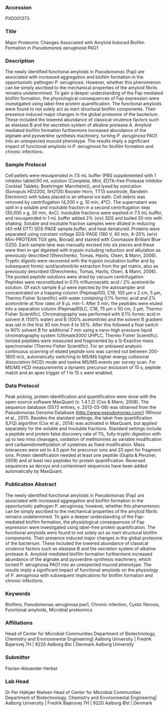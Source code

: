 ### Accession
PXD001373

### Title
Major Proteomic Changes Associated with Amyloid Induced Biofilm Formation in <i>Pseudomonas aeruginosa</i> PAO1

### Description
The newly identified functional amyloids in <i>Pseudomonas</i> (Fap) are associated with increased aggregation and biofilm formation in the opportunistic pathogen <i>P. aeruginosa</i>. However, whether this phenomenon can be simply ascribed to the mechanical properties of the amyloid fibrils remains undetermined. To gain a deeper understanding of the Fap mediated biofilm formation, the physiological consequences of Fap expression were investigated using label-free protein quantification. The functional amyloids were found to not solely act as inert structural biofilm components. Their presence induced major changes in the global proteome of the bacterium. These included the lowered abundance of classical virulence factors such as elastase B and the secretion system of alkaline protease A. Amyloid mediated biofilm formation furthermore increased abundance of the alginate and pyoverdine synthesis machinery, turning <i>P. aeruginosa</i> PAO1 into an unexpected mucoid phenotype. The results imply a significant impact of functional amyloids in <i>P. aeruginosa</i> for biofilm formation and chronic infections.

### Sample Protocol
Cell pellets were resuspended in 7.5 mL buffer (PBS supplemented with 1 inhibitor tablet/50 mL solution (Complete, Mini, EDTA-free Protease Inhibitor Cocktail Tablets; Boehringer Mannheim)), and lysed by sonication (Sonopuls HD2200, SH213G Booster Horn, TT13 sonotrode, Bandelin Electronic) with tubes placed in an ethanol ice bath. Cell debris was removed by centrifugation (4,200 x g, 10 min, 4ºC). The supernatant was split in a soluble and insoluble fraction in a second centrifugation step (30,000 x g, 30 min, 4oC). Insoluble fractions were washed in 7.5 mL buffer, and resuspended in 1 mL buffer added 2% (v/v) SDS and boiled 20 min with shaking. Soluble and insoluble fraction samples were diluted in reducing (40 mM DTT) SDS-PAGE sample buffer, and heat denatured. Proteins were separated using constant voltage SDS-PAGE (180 V, 40 min, 4-20% (w/v) Mini-PROTEAN TGX gels, Biorad) and stained with Coomassie Brilliant Blue G250. Each sample lane was manually excised into six pieces and these were then in-gel digested with trypsin including reduction and alkylation as previously described (Shevchenko, Tomas, Havlis, Olsen, & Mann, 2006). Tryptic digests were recovered with the trypsin incubation buffer and by subsequent formic acid/acetonitrile extraction from the gel matrix, also as previously described (Shevchenko, Tomas, Havlis, Olsen, & Mann, 2006). The pooled peptide solutions were dried by vacuum centrifugation. Peptides were reconstituted in 0.1% trifluoroacetic acid / 2% acetonitrile solution. Of each sample 8 µl were injected by the autosampler and concentrated on a trapping column (Pepmap100, C18, 100 μm x 2 cm, 5 μm, Thermo Fisher Scientific) with water containing 0.1% formic acid and 2% acetonitrile at flow rates of 8 μL min-1. After 5 min, the peptides were eluted into a separation column (PepmapRSLC, C18, 75 μm x 50 cm, 2 μm, Thermo Fisher Scientific). Chromatography was performed with 0.1% formic acid in solvent A (100% water) and B (100% acetonitrile) and the solvent B gradient was set in the first 30 min from 4 to 50%. After this followed a final switch to 90% solvent B for additional 7 min using a nano-high pressure liquid chromatography system (Ultimate3000 UHPLC, Thermo Fisher Scientific). Ionized peptides were measured and fragmented by a Q-Exactive mass spectrometer (Thermo Fisher Scientific). For an unbiased analysis continuous scanning of eluted peptide ions was carried out between 200-1800 m/z, automatically switching to MS/MS higher energy collisional dissociation (HCD) mode and twelve MS/MS events per survey scan. For MS/MS HCD measurements a dynamic precursor exclusion of 15 s, peptide match and an apex trigger of 1 to 15 s were enabled.

### Data Protocol
Peak picking, protein identification and quantification were done with the open-source software MaxQuant (v. 1.4.1.2) (Cox & Mann, 2008). The sequence database (5572 entries, v. 2013-03-08) was obtained from the Pseudomonas Genome Database (http://www.pseudomonas.com/) (Winsor et al., 2011). Besides the standard settings, the label-free quantification (LFQ) algorithm (Cox et al., 2014) was activated in MaxQuant, but applied separately for the soluble and insoluble fractions. Standard settings include a peptide and protein false discovery rate of 1%, fully-tryptic digestion with up to two miss cleavages, oxidation of methionines as variable modification and carbamidomethylation of cysteines as fixed modification. Mass tolerances were set to 4.5 ppm for precursor ions and 20 ppm for fragment ions. Protein identification needed at least one peptide (Gupta & Pevzner, 2009) and at least two peptides for protein quantification. Reversed sequences as decoys and contaminant sequences have been added automatically by MaxQuant.

### Publication Abstract
The newly identified functional amyloids in Pseudomonas (Fap) are associated with increased aggregation and biofilm formation in the opportunistic pathogen P. aeruginosa; however, whether this phenomenon can be simply ascribed to the mechanical properties of the amyloid fibrils remains undetermined. To gain a deeper understanding of the Fap-mediated biofilm formation, the physiological consequences of Fap expression were investigated using label-free protein quantification. The functional amyloids were found to not solely act as inert structural biofilm components. Their presence induced major changes in the global proteome of the bacterium. These included the lowered abundance of classical virulence factors such as elastase B and the secretion system of alkaline protease A. Amyloid-mediated biofilm formation furthermore increased abundance of the alginate and pyoverdine synthesis machinery, which turned P. aeruginosa PAO1 into an unexpected mucoid phenotype. The results imply a significant impact of functional amyloids on the physiology of P. aeruginosa with subsequent implications for biofilm formation and chronic infections.

### Keywords
Biofilms, Pseudomonas aeruginosa pao1, Chronic infection, Cystic fibrosis, Functional amyloids, Microbial proteomics

### Affiliations
Head of Center for Microbial Communities Department of Biotechnology, Chemistry and Environmental Engineering| Aalborg University | Fredrik Bajersvej 7H  | 9220 Aalborg Øst | Denmark
Aalborg University

### Submitter
Florian-Alexander Herbst

### Lab Head
Dr Per Halkjær Nielsen
Head of Center for Microbial Communities Department of Biotechnology, Chemistry and Environmental Engineering| Aalborg University | Fredrik Bajersvej 7H  | 9220 Aalborg Øst | Denmark


